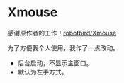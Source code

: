 # Xmouse
感谢原作者的工作！[robotbird/Xmouse](https://github.com/robotbird/Xmouse)

为了方便我个人使用，我作了一点改动。

- 后台启动，不显示主窗口。
- 默认为左手方式。

